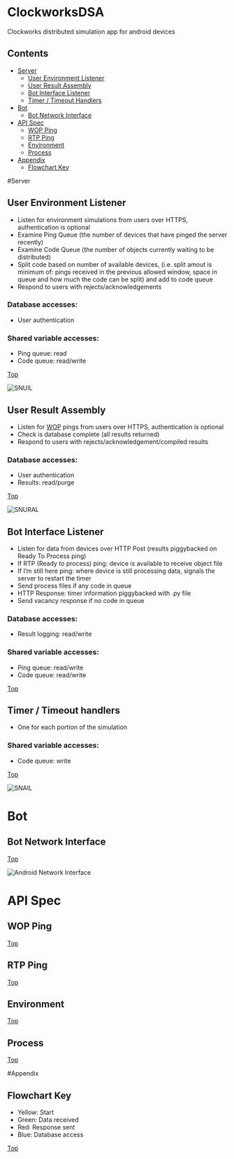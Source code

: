 # ClockworksDSA

Clockworks distributed simulation app for android devices

## Contents

* [Server](#server)
  * [User Environment Listener](#user-environment-listener)
  * [User Result Assembly](#user-result-assembly)
  * [Bot Interface Listener](#bot-interface-listener)
  * [Timer / Timeout Handlers](#timer--timeout-handlers)
* [Bot](#bot)
  * [Bot Network Interface](#bot-network-interface)
* [API Spec](#api-spec)
  * [WOP Ping](#wop-ping)
  * [RTP Ping](#rtp-ping)
  * [Environment](#environment)
  * [Process](#process)
* [Appendix](#appendix)
  * [Flowchart Key](#flowchart-key)

#Server

## User Environment Listener

* Listen for environment simulations from users over HTTPS, authentication is optional
* Examine Ping Queue (the number of devices that have pinged the server recently)
* Examine Code Queue (the number of objects currently waiting to be distributed)
* Split code based on number of available devices, (i.e. split amout is minimum of: pings received in the previous allowed window, space in queue and how much the code can be split) and add to code queue
* Respond to users with rejects/acknowledgements

### Database accesses:
* User authentication

### Shared variable accesses:
* Ping queue: read
* Code queue: read/write

[Top](#contents)

![SNUIL](WikiImages/ServerNetworkUserInterfaceListenerSNUIL.jpeg?raw=true)

## User Result Assembly

* Listen for [WOP](#wop-ping) pings from users over HTTPS, authentication is optional
* Check is database complete (all results returned)
* Respond to users with rejects/acknowledgement/compiled results


### Database accesses:
* User authentication
* Results: read/purge

[Top](#contents)

![SNURAL](WikiImages/ServerNetworkUserResultAssemblyLine.jpeg?raw=true)

## Bot Interface Listener

* Listen for data from devices over HTTP Post (results piggybacked on Ready To Process ping)
* If RTP (Ready to process) ping: device is available to receive object file
* If I’m still here ping: where device is still processing data, signals the server to restart the timer
* Send process files if any code in queue
* HTTP Response: timer information piggybacked with .py file
* Send vacancy response if no code in queue

### Database accesses:
* Result logging: read/write

### Shared variable accesses:
* Ping queue: read/write
* Code queue: read/write

[Top](#contents)

## Timer / Timeout handlers

* One for each portion of the simulation

### Shared variable accesses:

* Code queue: write 

[Top](#contents)

![SNAIL](WikiImages/ServerNetworkAppInterfaceListenerSNAIL.jpeg?raw=true)

# Bot

## Bot Network Interface

[Top](#contents)

![Android Network Interface](WikiImages/AndroidNetworkInterface.jpeg?raw=true)

# API Spec

## WOP Ping

[Top](#contents)

## RTP Ping

[Top](#contents)

## Environment

[Top](#contents)

## Process

[Top](#contents)

#Appendix

## Flowchart Key

* Yellow: Start
* Green: Data received
* Red: Response sent
* Blue: Database access

[Top](#contents)
